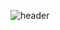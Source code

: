 ![header](https://capsule-render.vercel.app/api?type=waving&color=F8B195&text=&animation=twinkling&height=80)

